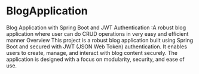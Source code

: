 # BlogApplication
Blog Application with Spring Boot and JWT Authentication :A robust blog application where user can do CRUD operations in very easy and efficient manner 
Overview
This project is a robust blog application built using Spring Boot and secured with JWT (JSON Web Token) authentication. It enables users to create, manage, and interact with blog content securely. The application is designed with a focus on modularity, security, and ease of use.

